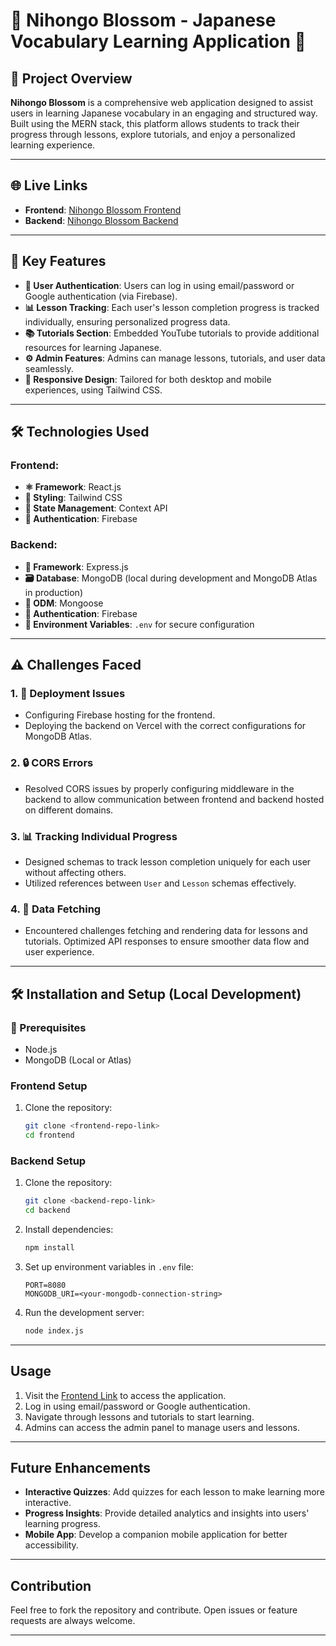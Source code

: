 # 🌸 Nihongo Blossom - Japanese Vocabulary Learning Application 🌸

## 📝 Project Overview
**Nihongo Blossom** is a comprehensive web application designed to assist users in learning Japanese vocabulary in an engaging and structured way. Built using the MERN stack, this platform allows students to track their progress through lessons, explore tutorials, and enjoy a personalized learning experience.

---

## 🌐 Live Links
- **Frontend**: [Nihongo Blossom Frontend](https://programminghero-job.web.app/login)
- **Backend**: [Nihongo Blossom Backend](https://programminghero-job-ta-backend.vercel.app/)

---

## 🚀 Key Features
- **🔐 User Authentication**: Users can log in using email/password or Google authentication (via Firebase).
- **📊 Lesson Tracking**: Each user's lesson completion progress is tracked individually, ensuring personalized progress data.
- **📚 Tutorials Section**: Embedded YouTube tutorials to provide additional resources for learning Japanese.
- **⚙️ Admin Features**: Admins can manage lessons, tutorials, and user data seamlessly.
- **📱 Responsive Design**: Tailored for both desktop and mobile experiences, using Tailwind CSS.

---

## 🛠 Technologies Used
### Frontend:
- **⚛️ Framework**: React.js
- **🎨 Styling**: Tailwind CSS
- **🔄 State Management**: Context API
- **🔑 Authentication**: Firebase

### Backend:
- **🔧 Framework**: Express.js
- **🗃 Database**: MongoDB (local during development and MongoDB Atlas in production)
- **🔗 ODM**: Mongoose
- **🔑 Authentication**: Firebase
- **🌿 Environment Variables**: `.env` for secure configuration

---

## ⚠️ Challenges Faced
### 1. **🚀 Deployment Issues**
- Configuring Firebase hosting for the frontend.
- Deploying the backend on Vercel with the correct configurations for MongoDB Atlas.

### 2. **🔒 CORS Errors**
- Resolved CORS issues by properly configuring middleware in the backend to allow communication between frontend and backend hosted on different domains.

### 3. **📊 Tracking Individual Progress**
- Designed schemas to track lesson completion uniquely for each user without affecting others.
- Utilized references between `User` and `Lesson` schemas effectively.

### 4. **📡 Data Fetching**
- Encountered challenges fetching and rendering data for lessons and tutorials. Optimized API responses to ensure smoother data flow and user experience.

---

## 🛠 Installation and Setup (Local Development)
### 📍 Prerequisites
- Node.js
- MongoDB (Local or Atlas)

### Frontend Setup
1. Clone the repository:
   ```bash
   git clone <frontend-repo-link>
   cd frontend


### Backend Setup
1. Clone the repository:
   ```bash
   git clone <backend-repo-link>
   cd backend
   ```
2. Install dependencies:
   ```bash
   npm install
   ```
3. Set up environment variables in `.env` file:
   ```env
   PORT=8080
   MONGODB_URI=<your-mongodb-connection-string>
   ```
4. Run the development server:
   ```bash
   node index.js
   ```

---

## Usage
1. Visit the [Frontend Link](https://programminghero-job.web.app/login) to access the application.
2. Log in using email/password or Google authentication.
3. Navigate through lessons and tutorials to start learning.
4. Admins can access the admin panel to manage users and lessons.

---

## Future Enhancements
- **Interactive Quizzes**: Add quizzes for each lesson to make learning more interactive.
- **Progress Insights**: Provide detailed analytics and insights into users' learning progress.
- **Mobile App**: Develop a companion mobile application for better accessibility.

---

## Contribution
Feel free to fork the repository and contribute. Open issues or feature requests are always welcome.

---

